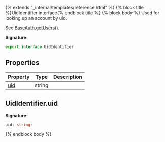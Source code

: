 {% extends "_internal/templates/reference.html" %}
{% block title %}UidIdentifier interface{% endblock title %}
{% block body %}
Used for looking up an account by uid.

See [BaseAuth.getUsers()](./firebase-admin.auth.baseauth.md#baseauthgetusers)<!-- -->.

<b>Signature:</b>

```typescript
export interface UidIdentifier 
```

## Properties

|  Property | Type | Description |
|  --- | --- | --- |
|  [uid](./firebase-admin.auth.uididentifier.md#uididentifieruid) | string |  |

## UidIdentifier.uid

<b>Signature:</b>

```typescript
uid: string;
```
{% endblock body %}

